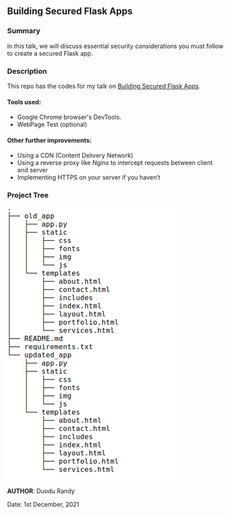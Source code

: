 ## Building Secured Flask Apps

### Summary
In this talk, we will discuss essential security considerations you must follow to create a secured Flask app.

### Description
This repo has the codes for my talk on [Building Secured Flask Apps](https://flaskcon.com).

#### Tools used:
- Google Chrome browser's DevTools.
- WebPage Test (optional)

#### Other further improvements:
- Using a CDN (Content Delivery Network)
- Using a reverse proxy like Nginx to intercept requests between client and server
- Implementing HTTPS on your server if you haven’t


### Project Tree
![](./file_structure.png "Project file structure")


**AUTHOR**: Duodu Randy

Date: 1st December, 2021

